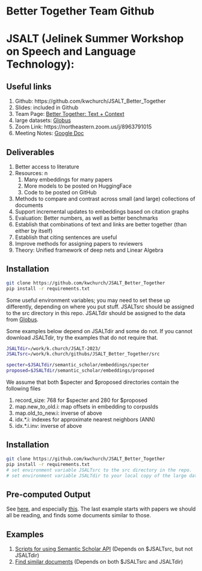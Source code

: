 # Better Together Team Github
# JSALT (Jelinek Summer Workshop on Speech and Language Technology): 

<h2>Useful links</h2>
<ol>
<li>Github: https://github.com/kwchurch/JSALT_Better_Together</li>
<li>Slides: included in Github</li>
<li>Team Page: <a href="https://jsalt2023.univ-lemans.fr/en/better-together-text-context.html">Better Together: Text + Context</a></li>
<li>large datasets: <a href="https://app.globus.org/file-manager?origin_id=1ef9019c-eac0-11ed-9ba9-c9bb788c490e&origin_path=%2F%7E%2F">Globus</a></li>
<li>Zoom Link: https://northeastern.zoom.us/j/8963791015</li>
<li>Meeting Notes: <a href="https://docs.google.com/document/d/1rRRflCASHo7PFTBU6GqHK_g8twj1JgcXD8ijwpWY9m8/edit">Google Doc</a></li>
</ol>

<h2>Deliverables</h2>
<ol>
<li>Better access to literature</li>
<li>Resources: 
n    <ol>
    <li>Many embeddings for many papers</li>
    <li>More models to be posted on HuggingFace</li>
    <li>Code to be posted on GitHub</li></ol>
</li>
<li>Methods to compare and contrast across small (and large) collections of documents</li>
<li>Support incremental updates to embeddings based on citation graphs</li>
<li>Evaluation: Better numbers, as well as better benchmarks</li>
<li>Establish that combinations of text and links are better together (than either by itself)</li>
<li>Establish that citing sentences are useful</li>
<li>Improve methods for assigning papers to reviewers</li>
<li>Theory: Unified framework of deep nets and Linear Algebra</li>
</ol>

<h2>Installation</h2>

```sh
git clone https://github.com/kwchurch/JSALT_Better_Together
pip install -r requirements.txt
```

Some useful environment variables; you may need to set these up differently, depending on where you put stuff.
JSALTsrc should be assigned to the src directory in this repo.
JSALTdir should be assigned to the data from <a href="https://app.globus.org/file-manager?origin_id=1ef9019c-eac0-11ed-9ba9-c9bb788c490e&origin_path=%2F%7E%2F">Globus</a>.

Some examples below depend on JSALTdir and some do not.  If you cannot download JSALTdir, try the examples that do not require that.

```sh
JSALTdir=/work/k.church/JSALT-2023/
JSALTsrc=/work/k.church/githubs/JSALT_Better_Together/src

specter=$JSALTdir/semantic_scholar/embeddings/specter
proposed=$JSALTdir/semantic_scholar/embeddings/proposed
```

We assume that both $specter and $proposed directories contain the following files
<ol>
<li>record_size: 768 for $specter and 280 for $proposed</li>
<li>map.new_to_old.i: map offsets in embedding to corpusIds</li>
<li>map.old_to_new.i: inverse of above</li>
<li>idx.*.i: indexes for approximate nearest neighbors (ANN)</li>
<li>idx.*.i.inv: inverse of above</li>
</ol>

<h2>Installation</h2>

```sh
git clone https://github.com/kwchurch/JSALT_Better_Together
pip install -r requirements.txt
# set environment variable JSALTsrc to the src directory in the repo.
# set environment variable JSALTdir to your local copy of the large data files.
```

<h2>Pre-computed Output</h2>

See <a href="examples/similar_documents">here</a>, and especially <a href="examples/similar_documents/readling_list">this</a>.
The last example starts with papers we should all be reading, and finds some documents similar to those.


<h2>Examples</h2>

<ol>
<li><a href="doc/semantic_scholar_API.md">Scripts for using Semantic Scholar API</a> (Depends on $JSALTsrc, but not JSALTdir)</li>
<li><a href="doc/find_similar_docs.md">Find similar documents</a> (Depends on both $JSALTsrc and JSALTdir)</li>
</ol>
